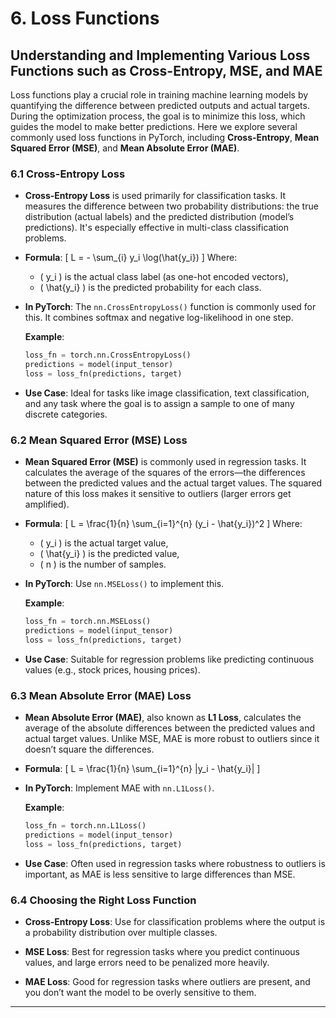 # 6. **Loss Functions**

## Understanding and Implementing Various Loss Functions such as Cross-Entropy, MSE, and MAE

Loss functions play a crucial role in training machine learning models by quantifying the difference between predicted outputs and actual targets. During the optimization process, the goal is to minimize this loss, which guides the model to make better predictions. Here we explore several commonly used loss functions in PyTorch, including **Cross-Entropy**, **Mean Squared Error (MSE)**, and **Mean Absolute Error (MAE)**.

### 6.1 **Cross-Entropy Loss**

- **Cross-Entropy Loss** is used primarily for classification tasks. It measures the difference between two probability distributions: the true distribution (actual labels) and the predicted distribution (model’s predictions). It's especially effective in multi-class classification problems.

- **Formula**:
  \[
  L = - \sum_{i} y_i \log(\hat{y_i})
  \]
  Where:
  - \( y_i \) is the actual class label (as one-hot encoded vectors),
  - \( \hat{y_i} \) is the predicted probability for each class.

- **In PyTorch**: The `nn.CrossEntropyLoss()` function is commonly used for this. It combines softmax and negative log-likelihood in one step.

  **Example**:
  ```python
  loss_fn = torch.nn.CrossEntropyLoss()
  predictions = model(input_tensor)
  loss = loss_fn(predictions, target)
  ```

- **Use Case**: Ideal for tasks like image classification, text classification, and any task where the goal is to assign a sample to one of many discrete categories.

### 6.2 **Mean Squared Error (MSE) Loss**

- **Mean Squared Error (MSE)** is commonly used in regression tasks. It calculates the average of the squares of the errors—the differences between the predicted values and the actual target values. The squared nature of this loss makes it sensitive to outliers (larger errors get amplified).

- **Formula**:
  \[
  L = \frac{1}{n} \sum_{i=1}^{n} (y_i - \hat{y_i})^2
  \]
  Where:
  - \( y_i \) is the actual target value,
  - \( \hat{y_i} \) is the predicted value,
  - \( n \) is the number of samples.

- **In PyTorch**: Use `nn.MSELoss()` to implement this.

  **Example**:
  ```python
  loss_fn = torch.nn.MSELoss()
  predictions = model(input_tensor)
  loss = loss_fn(predictions, target)
  ```

- **Use Case**: Suitable for regression problems like predicting continuous values (e.g., stock prices, housing prices).

### 6.3 **Mean Absolute Error (MAE) Loss**

- **Mean Absolute Error (MAE)**, also known as **L1 Loss**, calculates the average of the absolute differences between the predicted values and actual target values. Unlike MSE, MAE is more robust to outliers since it doesn’t square the differences.

- **Formula**:
  \[
  L = \frac{1}{n} \sum_{i=1}^{n} |y_i - \hat{y_i}|
  \]

- **In PyTorch**: Implement MAE with `nn.L1Loss()`.

  **Example**:
  ```python
  loss_fn = torch.nn.L1Loss()
  predictions = model(input_tensor)
  loss = loss_fn(predictions, target)
  ```

- **Use Case**: Often used in regression tasks where robustness to outliers is important, as MAE is less sensitive to large differences than MSE.

### 6.4 **Choosing the Right Loss Function**

- **Cross-Entropy Loss**: Use for classification problems where the output is a probability distribution over multiple classes.
  
- **MSE Loss**: Best for regression tasks where you predict continuous values, and large errors need to be penalized more heavily.

- **MAE Loss**: Good for regression tasks where outliers are present, and you don’t want the model to be overly sensitive to them.

---

